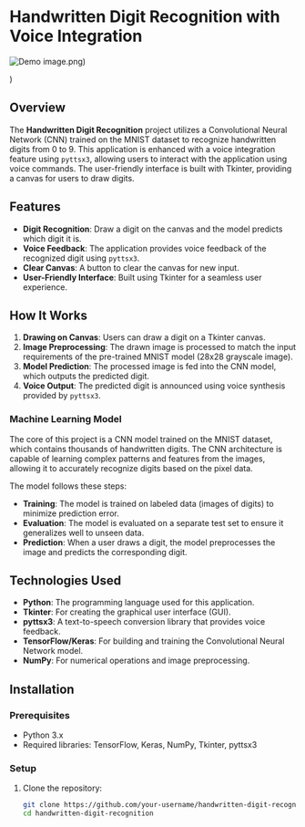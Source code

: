 # Handwritten Digit Recognition with Voice Integration

![Demo]("C![handwritten-digit-rec1](https://github.com/user-attachments/assets/f5b46d21-1338-4637-8a3b-19d786acd6ac")
)
image.png)

) <!-- Link to your demo GIF or image -->

## Overview
The **Handwritten Digit Recognition** project utilizes a Convolutional Neural Network (CNN) trained on the MNIST dataset to recognize handwritten digits from 0 to 9. This application is enhanced with a voice integration feature using `pyttsx3`, allowing users to interact with the application using voice commands. The user-friendly interface is built with Tkinter, providing a canvas for users to draw digits.

## Features
- **Digit Recognition**: Draw a digit on the canvas and the model predicts which digit it is.
- **Voice Feedback**: The application provides voice feedback of the recognized digit using `pyttsx3`.
- **Clear Canvas**: A button to clear the canvas for new input.
- **User-Friendly Interface**: Built using Tkinter for a seamless user experience.

## How It Works
1. **Drawing on Canvas**: Users can draw a digit on a Tkinter canvas.
2. **Image Preprocessing**: The drawn image is processed to match the input requirements of the pre-trained MNIST model (28x28 grayscale image).
3. **Model Prediction**: The processed image is fed into the CNN model, which outputs the predicted digit.
4. **Voice Output**: The predicted digit is announced using voice synthesis provided by `pyttsx3`.

### Machine Learning Model
The core of this project is a CNN model trained on the MNIST dataset, which contains thousands of handwritten digits. The CNN architecture is capable of learning complex patterns and features from the images, allowing it to accurately recognize digits based on the pixel data.

The model follows these steps:
- **Training**: The model is trained on labeled data (images of digits) to minimize prediction error.
- **Evaluation**: The model is evaluated on a separate test set to ensure it generalizes well to unseen data.
- **Prediction**: When a user draws a digit, the model preprocesses the image and predicts the corresponding digit.

## Technologies Used
- **Python**: The programming language used for this application.
- **Tkinter**: For creating the graphical user interface (GUI).
- **pyttsx3**: A text-to-speech conversion library that provides voice feedback.
- **TensorFlow/Keras**: For building and training the Convolutional Neural Network model.
- **NumPy**: For numerical operations and image preprocessing.

## Installation

### Prerequisites
- Python 3.x
- Required libraries: TensorFlow, Keras, NumPy, Tkinter, pyttsx3

### Setup
1. Clone the repository:
   ```bash
   git clone https://github.com/your-username/handwritten-digit-recognition.git
   cd handwritten-digit-recognition
